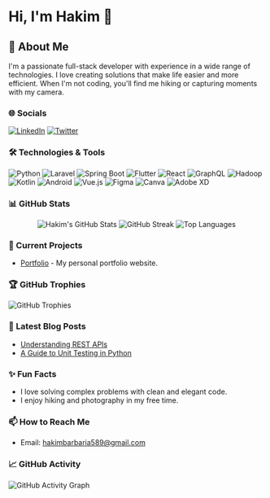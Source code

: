 # Hi, I'm Hakim 👋

## 🚀 About Me
I'm a passionate full-stack developer with experience in a wide range of technologies. I love creating solutions that make life easier and more efficient. When I'm not coding, you'll find me hiking or capturing moments with my camera.

### 🌐 Socials
[![LinkedIn](https://img.shields.io/badge/-LinkedIn-0A66C2?style=flat&logo=linkedin&logoColor=white)](https://www.linkedin.com/in/hakim-barbaria-7574b3232/)
[![Twitter](https://img.shields.io/badge/-Twitter-1DA1F2?style=flat&logo=twitter&logoColor=white)](https://twitter.com/hakimbarbaria)

### 🛠️ Technologies & Tools
![Python](https://img.shields.io/badge/-Python-3776AB?style=flat&logo=python&logoColor=white)
![Laravel](https://img.shields.io/badge/-Laravel-FF2D20?style=flat&logo=laravel&logoColor=white)
![Spring Boot](https://img.shields.io/badge/-Spring%20Boot-6DB33F?style=flat&logo=spring&logoColor=white)
![Flutter](https://img.shields.io/badge/-Flutter-02569B?style=flat&logo=flutter&logoColor=white)
![React](https://img.shields.io/badge/-React-61DAFB?style=flat&logo=react&logoColor=black)
![GraphQL](https://img.shields.io/badge/-GraphQL-E10098?style=flat&logo=graphql&logoColor=white)
![Hadoop](https://img.shields.io/badge/-Hadoop-66CCFF?style=flat&logo=apachehadoop&logoColor=white)
![Kotlin](https://img.shields.io/badge/-Kotlin-7F52FF?style=flat&logo=kotlin&logoColor=white)
![Android](https://img.shields.io/badge/-Android-3DDC84?style=flat&logo=android&logoColor=white)
![Vue.js](https://img.shields.io/badge/-Vue.js-4FC08D?style=flat&logo=vue.js&logoColor=white)
![Figma](https://img.shields.io/badge/-Figma-F24E1E?style=flat&logo=figma&logoColor=white)
![Canva](https://img.shields.io/badge/-Canva-00C4CC?style=flat&logo=canva&logoColor=white)
![Adobe XD](https://img.shields.io/badge/-Adobe%20XD-FF61F6?style=flat&logo=adobexd&logoColor=white)

### 📊 GitHub Stats
<p align="center">
  <img src="https://github-readme-stats.vercel.app/api?username=hakimBarbaria&show_icons=true&hide_title=true&count_private=true&theme=radical" alt="Hakim's GitHub Stats" />
  <img src="https://github-readme-streak-stats.herokuapp.com/?user=hakimBarbaria&theme=radical" alt="GitHub Streak" />
  <img src="https://github-readme-stats.vercel.app/api/top-langs/?username=hakimBarbaria&layout=compact&theme=radical" alt="Top Languages" />
</p>

### 🚀 Current Projects
- [Portfolio](https://github.com/hakimBarbaria/portfolio) - My personal portfolio website.

### 🏆 GitHub Trophies
![GitHub Trophies](https://github-profile-trophy.vercel.app/?username=hakimBarbaria&theme=radical)

### 📕 Latest Blog Posts
- [Understanding REST APIs](https://yourblog.com/understanding-rest-apis)
- [A Guide to Unit Testing in Python](https://yourblog.com/guide-to-unit-testing-python)

### ✨ Fun Facts
- I love solving complex problems with clean and elegant code.
- I enjoy hiking and photography in my free time.

### 📫 How to Reach Me
- Email: [hakimbarbaria589@gmail.com](mailto:hakimbarbaria589@gmail.com)

### 📈 GitHub Activity
![GitHub Activity Graph](https://activity-graph.herokuapp.com/graph?username=hakimBarbaria&theme=react-dark&hide_title=true&bg_color=000000&color=ffffff)

